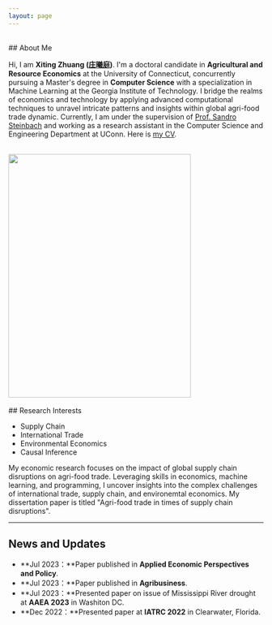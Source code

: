 ```yaml
---
layout: page
---
```


<br>
## About Me

Hi, I am **Xiting Zhuang ([庄曦庭](https://xiting-zhuang.github.io/file/XitingZhuang-CV.pdf))**. I'm a doctoral candidate in **Agricultural and Resource Economics** at the University of Connecticut, concurrently pursuing a Master's degree in **Computer Science** with a specialization in Machine Learning at the Georgia Institute of Technology. I bridge the realms of economics and technology by applying advanced computational techniques to unravel intricate patterns and insights within global agri-food trade dynamic. Currently, I am under the supervision of [Prof. Sandro Steinbach](https://www.sandrosteinbach.com/team/dr-sandro-steinbach) and working as a research assistant in the Computer Science and Engineering Department at UConn. Here is [my CV](https://xiting-zhuang.github.io/file/XitingZhuang-CV.pdf).

<br>
<div class="image-container">
    <img src="https://xiting-zhuang.github.io/images/shenghuo.jpg" class="floatpic" width="360" height="480" >
</div>

<!-- s -->
<br>
## Research Interests

- Supply Chain
- International Trade
- Environmental Economics
- Causal Inference
 
My economic research focuses on the impact of global supply chain disruptions on agri-food trade. Leveraging skills in economics, machine learning, and programming, I uncover insights into the complex challenges of international trade, supply chain, and environemtal economics. My dissertation paper is titled "Agri-food trade in times of supply chain disruptions".
<br>

<!--
## Academic Background
**<font color='red'>[Highlight]</font> I currently on the job market. Contact me if you have any leads!**

- **June 2017 - Dec 2023:** University of Connecticut (Ph.D.)
- **Sep 2020 - Dec 2023:** Georgia Institute of Technology (MS.)
- **Sep 2014 - May 2017:** Fuzhou University (MS.)
 - **Sep 2010 - June 2014:** Xiamen University, Tan Kah Kee College  (BSc) -->

---
## News and Updates

- **Jul 2023：**Paper published in **Applied Economic Perspectives and Policy**. 
- **Jul 2023：**Paper published in **Agribusiness**. 
- **Jul 2023：**Presented paper on issue of Mississippi River drought at **AAEA 2023** in Washiton DC.
- **Dec 2022：**Presented paper at **IATRC 2022** in Clearwater, Florida. 
